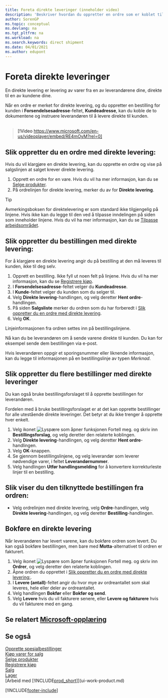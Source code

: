 ```yaml
---
title: Foreta direkte leveringer (inneholder video)
description: 'Beskriver hvordan du oppretter en ordre som er koblet til en bestilling, for å sikre levering direkte fra leverandøren til kunden.'
author: SorenGP
ms.topic: conceptual
ms.devlang: na
ms.tgt_pltfrm: na
ms.workload: na
ms.search.keywords: direct shipment
ms.date: 04/01/2021
ms.author: edupont
---
```

# <a name="make-drop-shipments" />Foreta direkte leveringer

En direkte levering er levering av varer fra en av leverandørene dine, direkte til en av kundene dine.

Når en ordre er merket for direkte levering, og du oppretter en bestilling for kunden i **Forsendelsesadresse**-feltet, **Kundeadresse**, kan du koble de to dokumentene og instruere leverandøren til å levere direkte til kunden.
<br><br>  
  
> [!Video https://www.microsoft.com/en-us/videoplayer/embed/RE4mOyM?rel=0]

## <a name="to-create-a-sales-order-for-drop-shipment" />Slik oppretter du en ordre med direkte levering:

Hvis du vil klargjøre en direkte levering, kan du opprette en ordre og vise på salgslinjen at salget krever direkte levering.

1. Opprett en ordre for en vare. Hvis du vil ha mer informasjon, kan du se [Selge produkter](sales-how-sell-products.md).
2. På ordrelinjen for direkte levering, merker du av for **Direkte levering**. 

> [!TIP]
> Avmerkingsboksen for direktelevering er som standard ikke tilgjengelig på linjene. Hvis ikke kan du legge til den ved å tilpasse inndelingen på siden som inneholder linjene. Hvis du vil ha mer informasjon, kan du se [Tilpasse arbeidsområdet](ui-personalization-user.md).

## <a name="to-create-the-purchase-order-for-drop-shipment" />Slik oppretter du bestillingen med direkte levering:

For å klargjøre en direkte levering angir du på bestilling at den må leveres til kunden, ikke til deg selv.

1. Opprett en bestilling. Ikke fyll ut noen felt på linjene. Hvis du vil ha mer informasjon, kan du se [Registrere kjøp](purchasing-how-record-purchases.md).
2. I **Forsendelsesadresse**-feltet velger du **Kundeadresse**.
3. I **Kunde**-feltet velger du kunden som du selger til.
4. Velg **Direkte levering**-handlingen, og velg deretter **Hent ordre**-handlingen.
5. På siden **Salgsliste** merker du ordren som du har forberedt i [Slik oppretter du en ordre med direkte levering](#to-create-a-sales-order-for-drop-shipment).
6. Velg **OK**.

Linjeinformasjonen fra ordren settes inn på bestillingslinjene.

Nå kan du be leverandøren om å sende varene direkte til kunden. Du kan for eksempel sende dem bestillingen via e-post. 

Hvis leverandøren oppgir et sporingsnummer eller liknende informasjon, kan du legge til informasjonen på en bestillingslinje av typen *Merknad*.  

## <a name="to-create-multiple-purchase-orders-for-drop-shipments" />Slik oppretter du flere bestillinger med direkte leveringer

Du kan også bruke bestillingsforslaget til å opprette bestillingen for leverandøren. 

Fordelen med å bruke bestillingsforslaget er at det kan opprette bestillinger for alle utestående direkte leveringer. Det betyr at du ikke trenger å opprette hver enkelt.

1. Velg ikonet ![Lyspære som åpner funksjonen Fortell meg.](media/ui-search/search_small.png "Fortell hva du vil gjøre") og skriv inn **Bestillingsforslag**, og velg deretter den relaterte koblingen.
2. Velg **Direkte levering**-handlingen, og velg deretter **Hent ordre**-handlingen.
3. Velg **OK**-knappen.
4. Se gjennom bestillingslinjene, og velg leverandør som leverer nødvendige varer, i feltet **Leverandørnummer**. 
5. Velg handlingen **Utfør handlingsmelding** for å konvertere korrekturleste linjer til en bestilling.

## <a name="to-view-the-linked-purchase-order-from-the-sales-order" />Slik viser du den tilknyttede bestillingen fra ordren:

* Velg ordrelinjen med direkte levering, velg **Ordre**-handlingen, velg **Direkte levering**-handlingen, og velg deretter **Bestilling**-handlingen.

## <a name="to-post-a-drop-shipment" />Bokføre en direkte levering

Når leverandøren har levert varene, kan du bokføre ordren som levert. Du kan også bokføre bestillingen, men bare med **Motta**-alternativet til ordren er fakturert.

1. Velg ikonet ![Lyspære som åpner funksjonen Fortell meg.](media/ui-search/search_small.png "Fortell hva du vil gjøre") og skriv inn **Ordrer**, og velg deretter den relaterte koblingen.
2. Åpne ordren du opprettet i [Slik oppretter du en ordre med direkte levering:](#to-create-a-sales-order-for-drop-shipment).
3. I **Levere (antall)**-feltet angir du hvor mye av ordreantallet som skal leveres, hele eller deler av ordreantallet.
4. Velg handlingen **Bokfør** eller **Bokfør og send**.
5. Velg **Levere** hvis du vil fakturere senere, eller **Levere og fakturere** hvis du vil fakturere med en gang.

## <a name="see-related-microsoft-training" />Se relatert [Microsoft-opplæring](/training/modules/create-sales-documents-dynamics-365-business-central/)

## <a name="see-also" />Se også

[Opprette spesialbestillinger](sales-how-to-create-special-orders.md)  
[Kjøp varer for salg](purchasing-how-purchase-products-sale.md)  
[Selge produkter](sales-how-sell-products.md)  
[Registrere kjøp](purchasing-how-record-purchases.md)  
[Salg](sales-manage-sales.md)  
[Lager](inventory-manage-inventory.md)  
[Arbeid med [!INCLUDE[prod_short](includes/prod_short.md)]](ui-work-product.md)


[!INCLUDE[footer-include](includes/footer-banner.md)]
